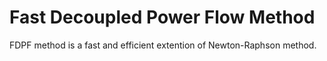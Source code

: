 # Fast Decoupled Power Flow Method
 FDPF method is a fast and efficient extention of Newton-Raphson method. 
